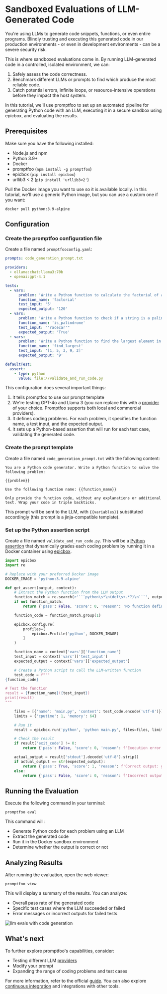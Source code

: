 # Sandboxed Evaluations of LLM-Generated Code

You're using LLMs to generate code snippets, functions, or even entire programs. Blindly trusting and executing this generated code in our production environments - or even in development environments - can be a severe security risk.

This is where sandboxed evaluations come in. By running LLM-generated code in a controlled, isolated environment, we can:

1. Safely assess the code correctness.
2. Benchmark different LLMs or prompts to find which produce the most reliable code.
3. Catch potential errors, infinite loops, or resource-intensive operations before they impact the host system.

In this tutorial, we'll use promptfoo to set up an automated pipeline for generating Python code with an LLM, executing it in a secure sandbox using epicbox, and evaluating the results.

## Prerequisites

Make sure you have the following installed:

- Node.js and npm
- Python 3.9+
- Docker
- promptfoo (`npm install -g promptfoo`)
- epicbox (`pip install epicbox`)
- urllib3 < 2 (`pip install 'urllib3<2'`)

Pull the Docker image you want to use so it is available locally. In this tutorial, we'll use a generic Python image, but you can use a custom one if you want:

```
docker pull python:3.9-alpine
```

## Configuration

### Create the promptfoo configuration file

Create a file named `promptfooconfig.yaml`:

```yaml
prompts: code_generation_prompt.txt

providers:
  - ollama:chat:llama3:70b
  - openai:gpt-4.1

tests:
  - vars:
      problem: 'Write a Python function to calculate the factorial of a number'
      function_name: 'factorial'
      test_input: '5'
      expected_output: '120'
  - vars:
      problem: 'Write a Python function to check if a string is a palindrome'
      function_name: 'is_palindrome'
      test_input: "'racecar'"
      expected_output: 'True'
  - vars:
      problem: 'Write a Python function to find the largest element in a list'
      function_name: 'find_largest'
      test_input: '[1, 5, 3, 9, 2]'
      expected_output: '9'

defaultTest:
  assert:
    - type: python
      value: file://validate_and_run_code.py
```

This configuration does several important things:

1. It tells promptfoo to use our prompt template
1. We're testing GPT-4o and Llama 3 (you can replace this with a [provider](/docs/providers) of your choice. Promptfoo supports both local and commercial providers).
1. It defines coding problems. For each problem, it specifies the function name, a test input, and the expected output.
1. It sets up a Python-based assertion that will run for each test case, validating the generated code.

### Create the prompt template

Create a file named `code_generation_prompt.txt` with the following content:

```
You are a Python code generator. Write a Python function to solve the following problem:

{{problem}}

Use the following function name: {{function_name}}

Only provide the function code, without any explanations or additional text. Wrap your code in triple backticks.
```

This prompt will be sent to the LLM, with `{{variables}}` substituted accordingly (this prompt is a jinja-compatible template).

### Set up the Python assertion script

Create a file named `validate_and_run_code.py`. This will be a [Python assertion](/docs/configuration/expected-outputs/python) that dynamically grades each coding problem by running it in a Docker container using [epicbox](https://github.com/StepicOrg/epicbox).

````python
import epicbox
import re

# Replace with your preferred Docker image
DOCKER_IMAGE = 'python:3.9-alpine'

def get_assert(output, context):
    # Extract the Python function from the LLM output
    function_match = re.search(r'```python\s*\n(def\s+.*?)\n```', output, re.DOTALL)
    if not function_match:
        return {'pass': False, 'score': 0, 'reason': 'No function definition found'}

    function_code = function_match.group(1)

    epicbox.configure(
        profiles=[
            epicbox.Profile('python', DOCKER_IMAGE)
        ]
    )

    function_name = context['vars']['function_name']
    test_input = context['vars']['test_input']
    expected_output = context['vars']['expected_output']

    # Create a Python script to call the LLM-written function
    test_code = f"""
{function_code}

# Test the function
result = {function_name}({test_input})
print(result)
"""

    files = [{'name': 'main.py', 'content': test_code.encode('utf-8')}]
    limits = {'cputime': 1, 'memory': 64}

    # Run it
    result = epicbox.run('python', 'python main.py', files=files, limits=limits)

    # Check the result
    if result['exit_code'] != 0:
        return {'pass': False, 'score': 0, 'reason': f"Execution error: {result['stderr'].decode('utf-8')}"}

    actual_output = result['stdout'].decode('utf-8').strip()
    if actual_output == str(expected_output):
        return {'pass': True, 'score': 1, 'reason': f'Correct output: got {expected_output}'}
    else:
        return {'pass': False, 'score': 0, 'reason': f"Incorrect output. Expected: {expected_output}, Got: {actual_output}"}
````

## Running the Evaluation

Execute the following command in your terminal:

```
promptfoo eval
```

This command will:

- Generate Python code for each problem using an LLM
- Extract the generated code
- Run it in the Docker sandbox environment
- Determine whether the output is correct or not

## Analyzing Results

After running the evaluation, open the web viewer:

```
promptfoo view
```

This will display a summary of the results. You can analyze:

- Overall pass rate of the generated code
- Specific test cases where the LLM succeeded or failed
- Error messages or incorrect outputs for failed tests

![llm evals with code generation](/img/docs/code-generation-webui.png)

## What's next

To further explore promptfoo's capabilities, consider:

- Testing different LLM [providers](/docs/providers)
- Modify your prompt
- Expanding the range of coding problems and test cases

For more information, refer to the official [guide](/docs/configuration/guide). You can also explore [continuous integration](/docs/integrations/ci-cd/) and integrations with other tools.
